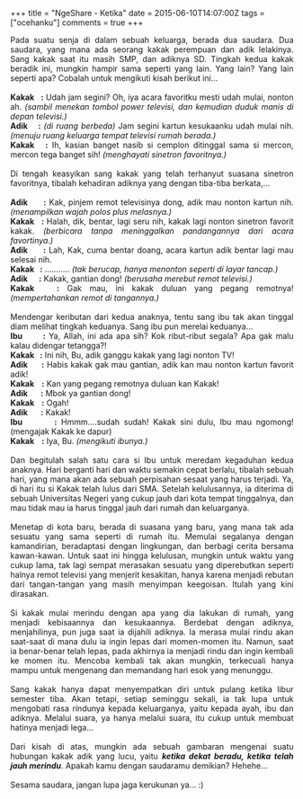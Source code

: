 +++
title = "NgeShare - Ketika"
date = 2015-06-10T14:07:00Z
tags = ["ocehanku"]
comments = true
+++

<div style="text-align: justify;">Pada suatu senja di dalam sebuah keluarga, berada dua saudara. Dua saudara, yang mana ada seorang kakak perempuan dan adik lelakinya. Sang kakak saat itu masih SMP, dan adiknya SD. Tingkah kedua kakak beradik ini, mungkin hampir sama seperti yang lain. Yang lain? Yang lain seperti apa? Cobalah untuk mengikuti kisah berikut ini...<br /><br />
<b>Kakak<i>&nbsp;&nbsp; </i>:</b> Udah jam segini? Oh, iya acara favoritku mesti udah mulai, nonton ah. <i>(sambil menekan tombol power televisi, dan kemudian duduk manis di depan televisi.)</i><br />
<b>Adik<i>&nbsp;&nbsp;&nbsp; </i>:</b> <i>(di ruang berbeda)</i> Jam segini kartun kesukaanku udah mulai nih. <i>(menuju ruang keluarga tempat televisi rumah berada.)</i><b>&nbsp;</b><br />
<b>Kakak&nbsp;&nbsp; :</b> Ih, kasian banget nasib si cemplon ditinggal sama si mercon, mercon tega banget sih! <i>(menghayati sinetron favoritnya.)</i><br /><br />
Di tengah keasyikan sang kakak yang telah terhanyut suasana sinetron favoritnya, tibalah kehadiran adiknya yang dengan tiba-tiba berkata,...<br /><br />
<b>Adik&nbsp;&nbsp;&nbsp;&nbsp;&nbsp; :</b> Kak, pinjem remot televisinya dong, adik mau nonton kartun nih. <i>(menampilkan wajah polos plus melasnya.)</i><br />
<b>Kakak&nbsp;&nbsp; :</b> Halah, dik, bentar, lagi seru nih, kakak lagi nonton sinetron favorit kakak. <i>(berbicara tanpa meninggalkan pandangannya dari acara favortinya.)</i><br />
<b>Adik&nbsp;&nbsp;&nbsp;&nbsp;&nbsp; :</b> Lah, Kak, cuma bentar doang, acara kartun adik bentar lagi mau selesai nih.<br />
<b>Kakak&nbsp;&nbsp;&nbsp;:</b> ........... <i>(tak berucap, hanya menonton seperti di layar tancap.)</i><br />
<b>Adik&nbsp;&nbsp;&nbsp;&nbsp;&nbsp; :</b> Kakak, gantian dong! <i>(berusaha merebut remot televisi.)</i><br />
<b>Kakak&nbsp;&nbsp; :</b> Gak mau, ini kakak duluan yang pegang remotnya! <i>(mempertahankan remot di tangannya.)</i><br /><br />
Mendengar keributan dari kedua anaknya, tentu sang ibu tak akan tinggal diam melihat tingkah keduanya. Sang ibu pun merelai keduanya...<br />
<b>Ibu&nbsp;&nbsp;&nbsp; &nbsp;&nbsp; :</b> Ya, Allah, ini ada apa sih? Kok ribut-ribut segala? Apa gak malu kalau didengar tetangga?!<br />
<b>Kakak&nbsp;&nbsp; :</b> Ini nih, Bu, adik ganggu kakak yang lagi nonton TV!<br />
<b>Adik&nbsp;&nbsp;&nbsp;&nbsp;&nbsp; :</b> Habis kakak gak mau gantian, adik kan mau nonton kartun favorit adik!<br />
<b>Kakak&nbsp;&nbsp;&nbsp; :</b> Kan yang pegang remotnya duluan kan Kakak!<br />
<b>Adik&nbsp;&nbsp;&nbsp; &nbsp;&nbsp; :</b> Mbok ya gantian dong!<br />
<b>Kakak&nbsp;&nbsp;&nbsp; :</b> Ogah!<br />
<b>Adik&nbsp;&nbsp;&nbsp; &nbsp;&nbsp; :</b> Kakak!<br />
<b>Ibu&nbsp;&nbsp;&nbsp; &nbsp;&nbsp;&nbsp; :</b> Hmmm....sudah sudah! Kakak sini dulu, Ibu mau ngomong! (mengajak Kakak ke dapur)<br />
<b>Kakak&nbsp;&nbsp;&nbsp; :</b> Iya, Bu. <i>(mengikuti ibunya.)</i><br /><br />Dan begitulah salah satu cara si Ibu untuk meredam kegaduhan kedua anaknya. Hari berganti hari dan waktu semakin cepat berlalu, tibalah sebuah hari, yang mana akan ada sebuah perpisahan sesaat yang harus terjadi. Ya, di hari itu si Kakak telah lulus dari SMA. Setelah kelulusannya, ia diterima di sebuah Universitas Negeri yang cukup jauh dari kota tempat tinggalnya, dan mau tidak mau ia harus tinggal jauh dari rumah dan keluarganya.<br /><br />Menetap di kota baru, berada di suasana yang baru, yang mana tak ada sesuatu yang sama seperti di rumah itu. Memulai segalanya dengan kamandirian, beradaptasi dengan lingkungan, dan berbagi cerita bersama kawan-kawan. Untuk saat ini hingga kelulusan, mungkin untuk waktu yang cukup lama, tak lagi sempat merasakan sesuatu yang diperebutkan seperti halnya remot televisi yang menjerit kesakitan, hanya karena menjadi rebutan dari tangan-tangan yang masih menyimpan keegoisan. Itulah yang kini dirasakan.<br /><br />Si kakak mulai merindu dengan apa yang dia lakukan di rumah, yang menjadi kebisaannya dan kesukaannya. Berdebat dengan adiknya, menjahilinya, pun juga saat ia dijahili adiknya. Ia merasa mulai rindu akan saat-saat di mana dulu ia ingin lepas dari momen-momen itu. Namun, saat ia benar-benar telah lepas, pada akhirnya ia menjadi rindu dan ingin kembali ke momen itu. Mencoba kembali tak akan mungkin, terkecuali hanya mampu untuk mengenang dan memandang hari esok yang menunggu.<br /><br />Sang kakak hanya dapat menyempatkan diri untuk pulang ketika libur semester tiba. Akan tetapi, setiap seminggu sekali, ia tak lupa untuk mengobati rasa rindunya kepada keluarganya, yaitu kepada ayah, ibu dan adiknya. Melalui suara, ya hanya melalui suara, itu cukup untuk membuat hatinya menjadi lega...<br /><br />Dari kisah di atas, mungkin ada sebuah gambaran mengenai suatu hubungan kakak adik yang lucu, yaitu <b><i>ketika dekat beradu, ketika telah jauh merindu</i></b>. Apakah kamu dengan saudaramu demikian? Hehehe...<br /><br />
Sesama saudara, jangan lupa jaga kerukunan ya... :)</div>
